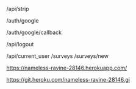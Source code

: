 /api/strip

/auth/google

/auth/google/callback

/api/logout

/api/current_user
/surveys
/surveys/new


https://nameless-ravine-28146.herokuapp.com/ 
 
https://git.heroku.com/nameless-ravine-28146.gi